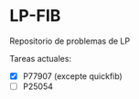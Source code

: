# LP-FIB
Repositorio de problemas de LP

Tareas actuales:
  * [x] P77907 (excepte quickfib)
  * [ ] P25054 

